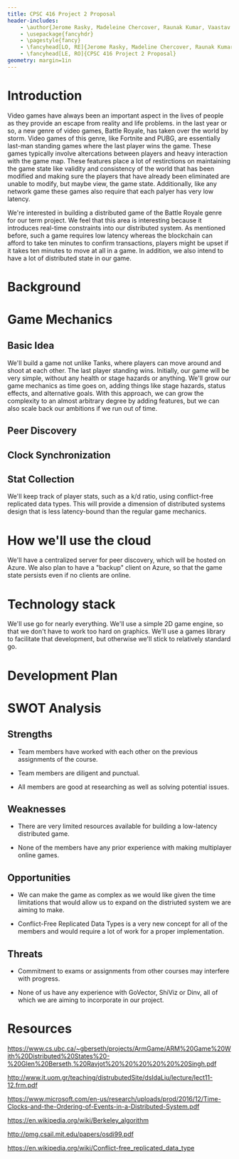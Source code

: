 ```yaml
---
title: CPSC 416 Project 2 Proposal
header-includes:
    - \author{Jerome Rasky, Madeleine Chercover, Raunak Kumar, Vaastav Anand}
    - \usepackage{fancyhdr}
    - \pagestyle{fancy}
    - \fancyhead[LO, RE]{Jerome Rasky, Madeline Chercover, Raunak Kumar, Vaastav Anand}
    - \fancyhead[LE, RO]{CPSC 416 Project 2 Proposal}
geometry: margin=1in
---
```


# Introduction

Video games have always been an important aspect in the lives of people as they provide an escape from reality and life problems. in the last year or so, a new genre of video games, Battle Royale, has taken over the world by storm. Video games of this genre, like Fortnite and PUBG, are essentially last-man standing games where the last player wins the game. These games typically involve altercations between players and heavy interaction with the game map. These features place a lot of restirctions on maintaining the game state like validity and consistency of the world that has been modified and making sure the players that have already been eliminated are unable to modify, but maybe view, the game state. Additionally, like any network game these games also require that each palyer has very low latency.

We're interested in building a distributed game of the Battle Royale genre for our term project. We feel that this area is interesting because it introduces real-time constraints into our distributed system. As mentioned before, such a game requires low latency whereas the blockchain can afford to take ten minutes to confirm transactions, players might be upset if it takes ten minutes to move at all in a game. In addition, we also intend to have a lot of distributed state in our game.

# Background

# Game Mechanics

## Basic Idea

We'll build a game not unlike Tanks, where players can move around and shoot at each other. The last player standing wins. Initially, our game will be very simple, without any health or stage hazards or anything. We'll grow our game mechanics as time goes on, adding things like stage hazards, status effects, and alternative goals. With this approach, we can grow the complexity to an almost arbitrary degree by adding features, but we can also scale back our ambitions if we run out of time.

## Peer Discovery

## Clock Synchronization

## Stat Collection

We'll keep track of player stats, such as a k/d ratio, using conflict-free replicated data types. This will provide a dimension of distributed systems design that is less latency-bound than the regular game mechanics.

# How we'll use the cloud

We'll have a centralized server for peer discovery, which will be hosted on Azure. We also plan to have a "backup" client on Azure, so that the game state persists even if no clients are online.

# Technology stack

We'll use go for nearly everything. We'll use a simple 2D game engine, so that we don't have to work too hard on graphics. We'll use a games library to facilitate that development, but otherwise we'll stick to relatively standard go.

# Development Plan

# SWOT Analysis

## Strengths

* Team members have worked with each other on the previous assignments of the course.

* Team members are diligent and punctual.

* All members are good at researching as well as solving potential issues.

## Weaknesses

* There are very limited resources available for building a low-latency distributed game.

* None of the members have any prior experience with making multiplayer online games.

## Opportunities

* We can make the game as complex as we would like given the time limitations that would allow us to expand on the distriuted system we are aiming to make.

* Conflict-Free Replicated Data Types is a very new concept for all of the members and would require a lot of work for a proper implementation.

## Threats

* Commitment to exams or assignments from other courses may interfere with progress.

* None of us have any experience with GoVector, ShiViz or Dinv, all of which we are aiming to incorporate in our project.

# Resources

<https://www.cs.ubc.ca/~gberseth/projects/ArmGame/ARM%20Game%20With%20Distributed%20States%20-%20Glen%20Berseth,%20Ravjot%20%20%20%20%20%20Singh.pdf>

<http://www.it.uom.gr/teaching/distrubutedSite/dsIdaLiu/lecture/lect11-12.frm.pdf>

<https://www.microsoft.com/en-us/research/uploads/prod/2016/12/Time-Clocks-and-the-Ordering-of-Events-in-a-Distributed-System.pdf>

<https://en.wikipedia.org/wiki/Berkeley_algorithm>

<http://pmg.csail.mit.edu/papers/osdi99.pdf>

<https://en.wikipedia.org/wiki/Conflict-free_replicated_data_type>
